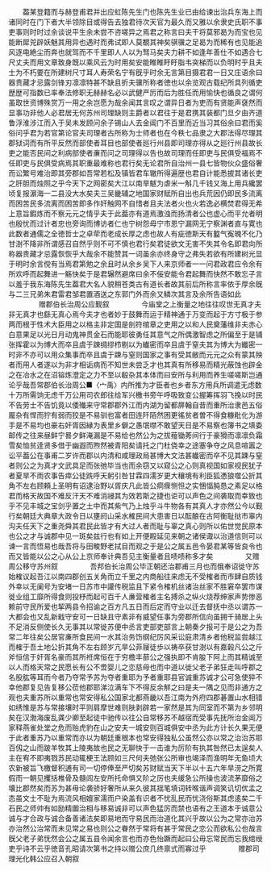 <!-- { "loadSidebar": true } -->
　　葢某登籍而与赫登甫君并出应虹陈先生门也陈先生业已由给谏出治兵东海上而诸同时在门下者大半领除目或得告去独君待次天官为最久而又雅以余隶史氏职不事吏事则时时过余谈说平生余未尝不咨嗟异之焉君之称言曰夫干将莫邪曷为而宝也见能断犀兕辟妖魅其用异也遇时而弗试即人莫覩其神矣骐骥之足曷为而稀有也见能追风逐电絶尘而奔也就驾而不千里即人人以为驽马矣夫力耕不如逢年善仕不如遇合七尺丈夫而用文章致身既以乘风云为时用矣安能睢睢盱盱脂韦突梯而以负明时乎且夫士为不朽要在所建树尺寸耳人寿荣名宁有旣乎时余无言第目摄君君一日又庄语余曰器贵藏才忌露剑锋刃凛凛特甚不缺且折夫骥所称者徳也以余览观古载纪所具列循吏歴歴可指数已率奉法修职无赫赫名必以武健严厉而后为胜任而用愉快也循良之谓何虽取世资博殊赏万一用之余岂愿为哉余闻其言叹之谓异日者为吏而有贤能声褎然而显事功非他人必君居无何苏州司理缺则主爵者以君往于是君携其装都门旦夕由齐道鲁浮淮涉江而入于吴未发顾问余子锡山人去金阊门不百里而近当习其俗余曰君而奚俗问乎君为若官第论官夫司理者古所称为士师者也在今秩七品隶之大郡法得尽理其郡狱词而有所平反然而部使者耳目也部使者廵行州县即司理亦得从之廵行州县故长吏之能否民间之利病部使者亷而问之司理得以告也故司理而任即吏与民俱受福焉不任即吏与民俱受病焉其职重最难称也君行矣无论君所自治州一县七皆物伙众盛俗奢而讼繁号难治即其旁郡如吾常若松及镇皆君车辙所得遍歴也君自计能悉披其诸长吏之肝胆而烛照之乎今天下之网密矣大江以南旱魃为虐米一斛几千钱又海上用兵纔罢顷复报濵海一二县没大水矣夫三吴畿辅之地国家财赋所自出也兵荒因仍即民多流离而困苦民多流离而困苦即多作奸触网不自惜者且夫法者火也火若逸必横焚君得无希上意旨鍜炼而不察元元之情乎夫于此葢亦有道焉激浊而扬清者公也虚心而平允者明也殷忧而过计者忠也旁询而博访者仁也宁树怨毋宁市恩宁漏网无宁察渊者直与寛也此数者通儒之全徳哲士之卓荦而老成长厚之虑也故人有疵徳斯天有盭气寃魄不化乃甘澍不降非所谓感召自然乎则不可不慎也君行矣君徒欲文无害不失其令名即君向所称器贵藏才忌露恢恢乎大哉余不能赞其一词虽余亦终身守之弗失若欲有所建树光显于明时余言傥有当焉君第勉之余且时从余乡吴下人来京师者一一问君政君应令余有所欢呼而起舞进一觞快矣于是君辗然避席曰余不佞安能令君起舞而快然不敢忘子言以羞于我东海陈先生葢君大名人貌稍苍类古有道长者故其前后所称言率依于厚余旣与二三兄弟朱君雷君邹君置酒送之东郭门外而余又鳞次其言及余所告语如此
　　
　　赠郡伯长治周公应觐叙
　　
　　今庙堂之上衡量之地往往叹世无真才夫非无真才也繇无真心焉今夫才也者妙于鼓舞而运于精神通于万变而起于方寸极于参两而根于性术大臣用之以格主非定国是剖符绾章之吏用之以和人民奠藩维非夫赤心白意果足以光日月动鬼神贯金石而能耶彼勇任其意气之所偶激智虑之所偏至于是铺张挥霍以为博大而卒且虞于踈绸缪栉剔以为纎密而卒且虞于窒夫其为博大为纎密一时非不亦可以用众集事而卒且虞于踈与窒则国家之事有受其敝而元元之众有蒙其殃者而用人者遂以为非才相诟病而不知世未尝乏才也其真有所移易而精光蔽蚀也辟金之在冶水之在沼镕炼澄定之力不至以殽杂其本体而曰安所与利用而养生嗟嗟斯岂通论乎哉吾常郡伯长治周公■〈宀禹〉内所推为才臣者也乡者东方用兵所调遣无虑数十万所需饷无虑千万公用司农郎往给军兴檄书旁午呼吸致变公握筹挥羽飞挽以时民不告劳士不告饥竟以倭殱来守常郡郡外江而内湖为留都屏翰自昔而重所治隶邑五俗龎杂有悍而狞有弱而狡是不易驯也富者田连阡陌然困更徭贫者曽不得食糠粃化为游手是不易均也豪右奸胥因縁为表里乡僻之愚氓噤不敢望天日是不易察也簿书之填委邮传之往来昼鲜宁晷夕鲜淹漏是不易给也然公为之拔薤锄莠间行于豪猾而凛凛负霜雪矣恤贫逹贤多借于幽遐而煦然被青阳矣请托之门杜侥幸之途塞争夺之风息喧嚣之讼平葢公在事甫二岁许而郡以内清和咸理政局甚博大文法甚纎密而卒不见其踈与窒者则公之为真才文武具足而张弛毕当也而余窃又以窥公之心则真视国如家视民犹子者夏旱不雨农事告瘁公徒跣呼天躬引咎甘霖四濡岁更大穰境有利臣狐慿狼噬公折其角不左右顾頼上圣明有诏逮治野以胥庆凡此皆公痌瘝恻怛之实悃愊肫恳之素足以格君而格天故国不难反汗天不难消祲其为效若斯之捷也讵可以声色之间袭取而幸致也乎不见丰城之宝剑乎置之土中而其紫气乃上烛乎斗牛物各有其真人才亦然公今以觐行矣朝廷大典章大政令日以壅阏山采水榷民间大患害日以酝酿在古阿衡耻挞市辜内沟夫任天下之重尧舜其君民此皆才有大过人者而耻与辜之真心则所以佑世觉民原本也公之才与诚郡中见一斑矣兹行也有如上开便殿延见来朝之诸侯诹以治道信则可以谏一言而悟易也哉吾将与田畯野老拭目而观之于是公之属五邑令晏君某等皆良令也而又皆能以公之心从公上京师奉计典吾见主衡量者且啧啧称多才矣
　　
　　又赠周公移守苏州叙
　　
　　吾邦伯长治周公毕正朝还治郡甫三月也而俄奉诏徙守苏始榷议起吾江以南四郡创五关角而立千里之内商船往来虑无不受榷者而市肆自质钱外幸以无阑号为安堵一日苏市中讙传税监且下紧令榷机丝诸治丝家不胜窘卒罢市谋徙业组工靡所得食则投杼而起可百千人亷营榷者主名搏杀之纵火烧荐绅家声势惨恶赖前守民所爱也挈两县令招谕之百方凡五日而后定而守业以迁去督抚中丞以谓苏一大都会也又乱新戢守安可一日缺且守素非有威望任事为旁郡所信向虽拥千骑居上头不足消反侧使长久无事其以常徙苏便中丞言吏部吏部言上朝奏夕报可于是公之为吾常二年往矣公居官亷所食民间一水其治务饬纲纪厉风采讼庭肃清乡者他税监尝越江而榷于吾土地公折其角不左右顾岁亢旱公菲屦徒歩以祷卒获甘澍以有嘉榖凡公之斤斧恒信于奸胥名豪而其所袵席恒在于穷檐丰蔀公之强执即不肯朘下阿上而其精诚至以人而格天常之民愿长有公不啻婴儿之恋慈母也而中道以徙父老子弟狂走叫呼郡之名股肱等耳而今者乃夺常予苏为夺者重耶为予者重耶县官诚重苏诚才公可急使猝不幸他郡复见告复移公莅他郡耶涕泣满车下不得反余觧之曰是夫一隅之见而非通方之观也夫重苏所以重常也常安得私公国家北都燕畿以吾江南为外府四郡碁置山水相错如绣惟是苏与常接壤时平则肩摩世难则肤剥辟若一家然是其为同室而不第为乡邻明矣在汉渤海废乱龚少卿至起徒中驰传以往公自常移苏不越宿而受事先抚所治金阊万家释燕雀处堂之危而贻虎豹在山之安夫一城安则百城俱安中丞为此方计长久果无便于此者重苏乃以重常而亦以为朝廷重根本也常安得独私公虽然公亦以常之治治苏耶百仭之山而跛羊牧其上陵夷故也民之无聊快于一击谁为厉阶有执其咎然已太逞矣人主在宥不即夷戮苏民动辄梗王法顾如三尺何夫弛张公所审也竭泽而渔明年无鱼顷大农新被旨飞檄督积逋有司一切停俸至严切矣苏财赋当天下半以十五六年旱涝之所寛假而一朝见攫括椎骨及髓闾左安所托命惧又阶之厉也夫缓急公所操也波流茅靡俗之壊比郡然矣而苏为甚毋论袭骄好奢所从来久彼其揺笔填词转喉谐声调笑讥切优孟之态虽文士不耻为焉流风相嬗家濡而户染盖有识者不忧乱民而忧浇俗斯其虑逺矣二千石民之师帅有如励精圗治相与移易诚非可以声色猛厉而禁也语有之王道本于诚意公诚与才合政与诚合备善诸法矣即易地而守易民而治道化其兴乎故以公为之常亦治苏亦治然公治常而未见常之易也则公之眷然于常将有甚于常民之恋公而欲私公也哉言旣父老子弟怃然会公之属五县令闻余言也而亦色怡蹶而起曰公毋忘常民而忘我绾绶吏乎诗不云乎徳音孔昭请次第书之持以赠公庶几终禀式而寡过乎
　　
　　赠郡司理光化韩公应召入朝叙
　　
